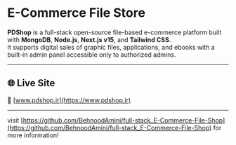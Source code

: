 # E-Commerce File Store

**PDShop** is a full-stack open-source file-based e-commerce platform built with **MongoDB**, **Node.js**, **Next.js v15**, and **Tailwind CSS**.  
It supports digital sales of graphic files, applications, and ebooks with a built-in admin panel accessible only to authorized admins.

---

## 🌐 Live Site

🔗 [www.pdshop.ir](https://www.pdshop.ir)

---

visit [https://github.com/BehnoodAmini/full-stack_E-Commerce-File-Shop](https://github.com/BehnoodAmini/full-stack_E-Commerce-File-Shop) for more information!